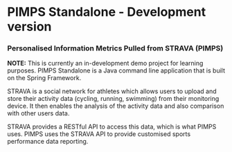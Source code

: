 # PIMPS Standalone - Development version

### Personalised Information Metrics Pulled from STRAVA (PIMPS)

**NOTE:** This is currently an in-development demo project for learning purposes. PIMPS Standalone is a Java command line application that is built on the Spring Framework.

STRAVA is a social network for athletes which allows users to upload and store their activity data (cycling, running, swimming) from their monitoring device. It then enables the analysis of the activity data and also comparison with other users data.

STRAVA provides a RESTful API to access this data, which is what PIMPS uses. PIMPS uses the STRAVA API to provide customised sports performance data reporting.
